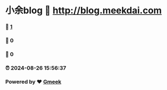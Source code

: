 # 小余blog :link: http://blog.meekdai.com 
### :page_facing_up: [1](http://blog.meekdai.com/tag.html) 
### :speech_balloon: 0 
### :hibiscus: 0 
### :alarm_clock: 2024-08-26 15:56:37 
### Powered by :heart: [Gmeek](https://github.com/Meekdai/Gmeek)
